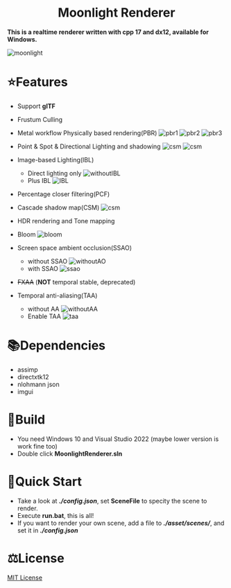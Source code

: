<h1 align="center">
  Moonlight Renderer
</h1>

**This is a realtime renderer written with cpp 17 and dx12, available for Windows.**

![moonlight](/asset/screenshot/moonlight.png)

# ⭐️Features
- Support **glTF**

- Frustum Culling

- Metal workflow Physically based rendering(PBR)
![pbr1](/asset/screenshot/pbr1.png)
![pbr2](/asset/screenshot/pbr2.png)
![pbr3](/asset/screenshot/pbr3.png)

- Point & Spot & Directional Lighting and shadowing
![csm](/asset/screenshot/pointLight.png)
![csm](/asset/screenshot/spotLight.png)

- Image-based Lighting(IBL)
  - Direct lighting only
  ![withoutIBL](/asset/screenshot/withoutIBL.png)
  - Plus IBL
  ![IBL](/asset/screenshot/IBL.png)

- Percentage closer filtering(PCF)
- Cascade shadow map(CSM) 
![csm](/asset/screenshot/csm.png)

- HDR rendering and Tone mapping

- Bloom
![bloom](/asset/screenshot/bloom.png)

- Screen space ambient occlusion(SSAO)
  - without SSAO
  ![withoutAO](/asset/screenshot/withoutAO.png)
  - with SSAO
  ![ssao](/asset/screenshot/ssao.png)

- ~~FXAA~~ (**NOT** temporal stable, deprecated)

- Temporal anti-aliasing(TAA)
  - without AA
  ![withoutAA](/asset/screenshot/withoutAA.png)
  - Enable TAA
  ![taa](/asset/screenshot/taa.png)

# 📚Dependencies 
- assimp
- directxtk12
- nlohmann json
- imgui

# 🔧Build
- You need Windows 10 and Visual Studio 2022 (maybe lower version is work fine too)
- Double click **MoonlightRenderer.sln**

# 🚀Quick Start
- Take a look at ***./config.json***, set **SceneFile** to specity the scene to render.
- Execute **run.bat**, this is all!
- If you want to render your own scene, add a file to ***./asset/scenes/***, and set it in ***./config.json***

# ⚖️License
[MIT License](LICENSE)
